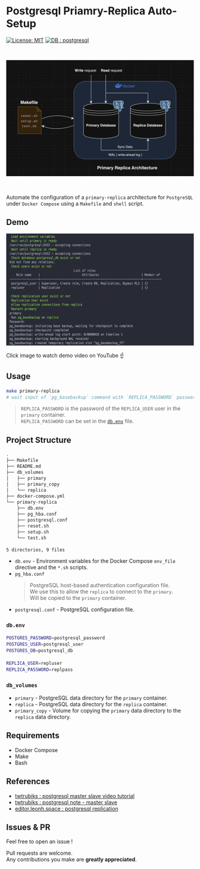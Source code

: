 # Postgresql Priamry-Replica Auto-Setup

[![License: MIT](https://img.shields.io/badge/License-MIT-yellow.svg)](https://opensource.org/licenses/MIT)
[![DB : postgresql](https://img.shields.io/badge/DB-postgresql-blue.svg)](https://www.postgresql.org/)

<br>

![architecture](https://raw.githubusercontent.com/jason810496/Postgresql-Primary-Replica-Auto-Setup/main/docs/architecture.png)

<br>

Automate the configuration of a `primary-replica` architecture for `PostgreSQL` under `Docker Compose` using a `Makefile` and `shell` script.


## Demo

<a href="https://www.youtube.com/watch?v=es8I_ObKYNc&ab_channel=ZhuDev" target="_blank">
 <img src="https://raw.githubusercontent.com/jason810496/Postgresql-Primary-Replica-Auto-Setup/main/docs/demo.png" alt="demo" height="300" />
</a>

Click image to watch demo video on YouTube ☝️

## Usage
```bash
make primary-replica
# wait input of `pg_basebackup` command with `REPLICA_PASSWORD` password authentication input
```
> `REPLICA_PASSWORD` is the password of the `REPLICA_USER` user in the `primary` container. <br>
> `REPLICA_PASSWORD` can be set in the [`db.env`](#dbenv) file.

## Project Structure
```
.
├── Makefile
├── README.md
├── db_volumes
│   ├── primary
│   ├── primary_copy
│   └── replica
├── docker-compose.yml
└── primary-replica
    ├── db.env
    ├── pg_hba.conf
    ├── postgresql.conf
    ├── reset.sh
    ├── setup.sh
    └── test.sh

5 directories, 9 files
```
- `db.env` - Environment variables for the Docker Compose `env_file` directive and the `*.sh` scripts.
- `pg_hba.conf` 
    > PostgreSQL host-based authentication configuration file. <br>We use this to allow the `replica` to connect to the `primary`. <br> Will be copied to the `primary` container.
- `postgresql.conf` - PostgreSQL configuration file.
### `db.env`
```bash
POSTGRES_PASSWORD=postgresql_password
POSTGRES_USER=postgresql_user
POSTGRES_DB=postgresql_db

REPLICA_USER=repluser
REPLICA_PASSWORD=replpass
```

### `db_volumes`
- `primary` - PostgreSQL data directory for the `primary` container.
- `replica` - PostgreSQL data directory for the `replica` container.
- `primary_copy` - Volume for copying the `primary` data directory to the `replica` data directory.

## Requirements
- Docker Compose
- Make
- Bash

## References
- [twtrubiks : postgresql master slave video tutorial](https://www.youtube.com/watch?v=zxxzcpvCa6o&ab_channel=%E6%B2%88%E5%BC%98%E5%93%B2)
- [twtrubiks : postgresql note - master slave](https://github.com/twtrubiks/postgresql-note/tree/main/pg-master-slave)
- [editor.leonh.space : postgresql replication](https://editor.leonh.space/2023/postgresql-replication/)


## Issues & PR
Feel free to open an issue !

Pull requests are welcome. <br>
Any contributions you make are **greatly appreciated**.